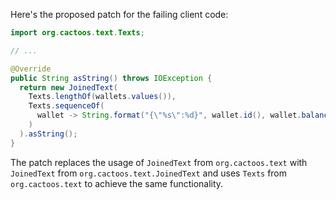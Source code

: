 Here's the proposed patch for the failing client code:

```java
import org.cactoos.text.Texts;

// ...

@Override
public String asString() throws IOException {
  return new JoinedText(
    Texts.lengthOf(wallets.values()),
    Texts.sequenceOf(
      wallet -> String.format("{\"%s\":%d}", wallet.id(), wallet.balance())
    )
  ).asString();
}
```

The patch replaces the usage of `JoinedText` from `org.cactoos.text` with `JoinedText` from `org.cactoos.text.JoinedText` and uses `Texts` from `org.cactoos.text` to achieve the same functionality.